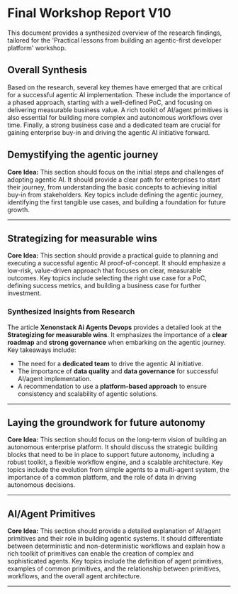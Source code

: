 # Final Workshop Report V10

This document provides a synthesized overview of the research findings, tailored for the 'Practical lessons from building an agentic-first developer platform' workshop.

## Overall Synthesis

Based on the research, several key themes have emerged that are critical for a successful agentic AI implementation. These include the importance of a phased approach, starting with a well-defined PoC, and focusing on delivering measurable business value. A rich toolkit of AI/agent primitives is also essential for building more complex and autonomous workflows over time. Finally, a strong business case and a dedicated team are crucial for gaining enterprise buy-in and driving the agentic AI initiative forward.

## Demystifying the agentic journey

**Core Idea:** This section should focus on the initial steps and challenges of adopting agentic AI. It should provide a clear path for enterprises to start their journey, from understanding the basic concepts to achieving initial buy-in from stakeholders. Key topics include defining the agentic journey, identifying the first tangible use cases, and building a foundation for future growth.


---

## Strategizing for measurable wins

**Core Idea:** This section should provide a practical guide to planning and executing a successful agentic AI proof-of-concept. It should emphasize a low-risk, value-driven approach that focuses on clear, measurable outcomes. Key topics include selecting the right use case for a PoC, defining success metrics, and building a business case for further investment.

### Synthesized Insights from Research

The article **Xenonstack Ai Agents Devops** provides a detailed look at the **Strategizing for measurable wins**.                 It emphasizes the importance of a **clear roadmap** and **strong governance** when embarking on the agentic journey.                 Key takeaways include:
- The need for a **dedicated team** to drive the agentic AI initiative.
- The importance of **data quality** and **data governance** for successful AI/agent implementation.
- A recommendation to use a **platform-based approach** to ensure consistency and scalability of agentic solutions.

---

## Laying the groundwork for future autonomy

**Core Idea:** This section should focus on the long-term vision of building an autonomous enterprise platform. It should discuss the strategic building blocks that need to be in place to support future autonomy, including a robust toolkit, a flexible workflow engine, and a scalable architecture. Key topics include the evolution from simple agents to a multi-agent system, the importance of a common platform, and the role of data in driving autonomous decisions.


---

## AI/Agent Primitives

**Core Idea:** This section should provide a detailed explanation of AI/agent primitives and their role in building agentic systems. It should differentiate between deterministic and non-deterministic workflows and explain how a rich toolkit of primitives can enable the creation of complex and sophisticated agents. Key topics include the definition of agent primitives, examples of common primitives, and the relationship between primitives, workflows, and the overall agent architecture.


---

